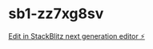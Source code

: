 # sb1-zz7xg8sv

[Edit in StackBlitz next generation editor ⚡️](https://stackblitz.com/~/github.com/saranaif988/sb1-zz7xg8sv)